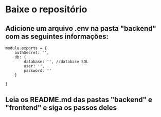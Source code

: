 # Baixe o repositório

## Adicione um arquivo .env na pasta "backend" com as seguintes informações:
```
module.exports = {
    authSecret: '',
    db: {
        database: '', //database SQL
        user: '',
        password: ''
    }

}
```
## Leia os README.md das pastas "backend" e "frontend" e siga os passos deles
